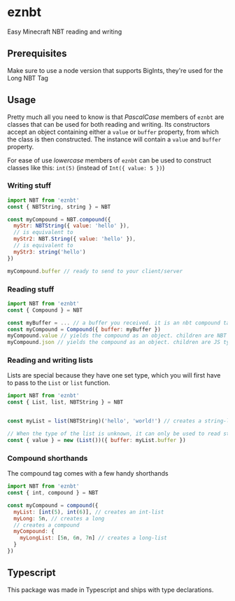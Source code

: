 # eznbt
Easy Minecraft NBT reading and writing

## Prerequisites
Make sure to use a node version that supports BigInts, they're used for the Long NBT Tag

## Usage
Pretty much all you need to know is that *PascalCase* members of `eznbt` are classes that can be used for both reading
and writing. Its constructors accept an object containing either a `value` or `buffer` property, from which the class
is then constructed. The instance will contain a `value` and `buffer` property.

For ease of use *lowercase* members of `eznbt` can be used to construct classes like this: `int(5)` (instead of
`Int({ value: 5 })`)

### Writing stuff
```javascript
import NBT from 'eznbt'
const { NBTString, string } = NBT

const myCompound = NBT.compound({
  myStr: NBTString({ value: 'hello' }),
  // is equivalent to
  myStr2: NBT.String({ value: 'hello' }),
  // is equivalent to
  myStr3: string('hello')
})

myCompound.buffer // ready to send to your client/server
```

### Reading stuff
```javascript
import NBT from 'eznbt'
const { Compound } = NBT

const myBuffer = ... // a buffer you received. it is an nbt compound tag (as always)
const myCompound = Compound({ buffer: myBuffer })
myCompound.value // yields the compound as an object. children are NBT Tag instances
myCompound.json // yields the compound as an object. children are JS types (number, string, bigint, etc.)
```

### Reading and writing lists
Lists are special because they have one set type, which you will first have to pass to the `List` or `list` function.
```javascript
import NBT from 'eznbt'
const { List, list, NBTString } = NBT


const myList = list(NBTString)('hello', 'world!') // creates a string-list

// When the type of the list is unknown, it can only be used to read stuff:
const { value } = new (List())({ buffer: myList.buffer })
```

### Compound shorthands
The compound tag comes with a few handy shorthands
```javascript
import NBT from 'eznbt'
const { int, compound } = NBT

const myCompound = compound({
  myList: [int(5), int(6)], // creates an int-list
  myLong: 5n, // creates a long
  // creates a compound
  myCompound: {
    myLongList: [5n, 6n, 7n] // creates a long-list
  }
})
```

## Typescript
This package was made in Typescript and ships with type declarations.


